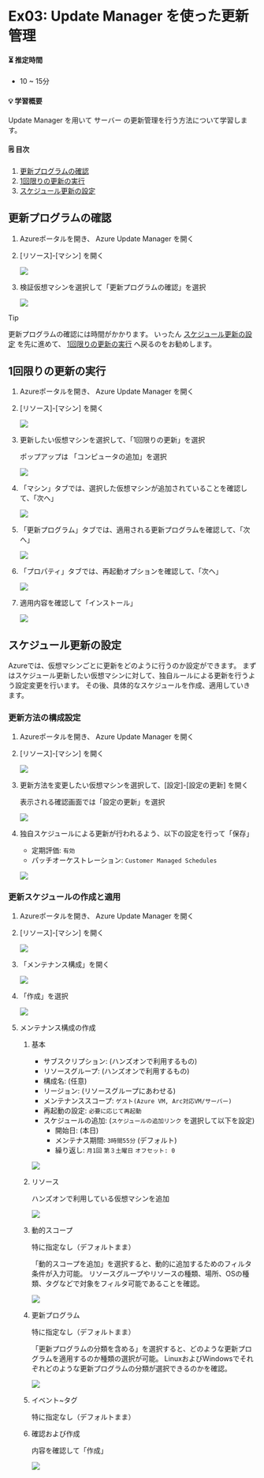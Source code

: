# Ex03: Update Manager を使った更新管理

#### ⏳ 推定時間

- 10 ~ 15分

#### 💡 学習概要

Update Manager を用いて サーバー の更新管理を行う方法について学習します。

#### 🗒️ 目次

1. [更新プログラムの確認](#更新プログラムの確認)
1. [1回限りの更新の実行](#1回限りの更新の実行)
1. [スケジュール更新の設定](#スケジュール更新の設定)


## 更新プログラムの確認

1. Azureポータルを開き、 Azure Update Manager を開く

1. [リソース]-[マシン] を開く

   ![](../images/ex03/001-update.png)

1. 検証仮想マシンを選択して「更新プログラムの確認」を選択

   ![](../images/ex03/002-update.png)

> [!TIP]  
> 更新プログラムの確認には時間がかかります。
> いったん [スケジュール更新の設定](#スケジュール更新の設定) を先に進めて、 [1回限りの更新の実行](#1回限りの更新の実行) へ戻るのをお勧めします。

## 1回限りの更新の実行

1. Azureポータルを開き、 Azure Update Manager を開く

1. [リソース]-[マシン] を開く

   ![](../images/ex03/101-onetime.png)

1. 更新したい仮想マシンを選択して、「1回限りの更新」を選択

   ポップアップは 「コンピュータの追加」を選択

   ![](../images/ex03/102-onetime.png)

1. 「マシン」タブでは、選択した仮想マシンが追加されていることを確認して、「次へ」

   ![](../images/ex03/103-onetime.png)

1. 「更新プログラム」タブでは、適用される更新プログラムを確認して、「次へ」

   ![](../images/ex03/104-onetime.png)

1. 「プロパティ」タブでは、再起動オプションを確認して、「次へ」

   ![](../images/ex03/105-onetime.png)

1. 適用内容を確認して「インストール」

   ![](../images/ex03/106-onetime.png)


## スケジュール更新の設定

Azureでは、仮想マシンごとに更新をどのように行うのか設定ができます。
まずはスケジュール更新したい仮想マシンに対して、独自ルールによる更新を行うよう設定変更を行います。
その後、具体的なスケジュールを作成、適用していきます。

### 更新方法の構成設定

1. Azureポータルを開き、 Azure Update Manager を開く

1. [リソース]-[マシン] を開く

   ![](../images/ex03/201-schedule.png)

1. 更新方法を変更したい仮想マシンを選択して、[設定]-[設定の更新] を開く

   表示される確認画面では「設定の更新」を選択

   ![](../images/ex03/202-schedule.png)

1. 独自スケジュールによる更新が行われるよう、以下の設定を行って「保存」

   - 定期評価: `有効`
   - パッチオーケストレーション: `Customer Managed Schedules`

   ![](../images/ex03/203-schedule.png)

### 更新スケジュールの作成と適用

1. Azureポータルを開き、 Azure Update Manager を開く

1. [リソース]-[マシン] を開く

   ![](../images/ex03/204-schedule.png)

1. 「メンテナンス構成」を開く

   ![](../images/ex03/205-schedule.png)

1. 「作成」を選択

   ![](../images/ex03/206-schedule.png)

1. メンテナンス構成の作成

   1. 基本

      - サブスクリプション: (ハンズオンで利用するもの)
      - リソースグループ: (ハンズオンで利用するもの)
      - 構成名: (任意)
      - リージョン: (リソースグループにあわせる)
      - メンテナンススコープ: `ゲスト(Azure VM, Arc対応VM/サーバー)`
      - 再起動の設定: `必要に応じて再起動`
      - スケジュールの追加: (`スケジュールの追加リンク` を選択して以下を設定)
         - 開始日: (本日)
         - メンテナス期間: `3時間55分` (デフォルト)
         - 繰り返し: `月1回` `第３土曜日` `オフセット: 0`

      ![](../images/ex03/207a-schedule.png)

   1. リソース

      ハンズオンで利用している仮想マシンを追加

      ![](../images/ex03/207b-schedule.png)

   1. 動的スコープ

      特に指定なし（デフォルトまま）

      「動的スコープを追加」を選択すると、動的に追加するためのフィルタ条件が入力可能。
      リソースグループやリソースの種類、場所、OSの種類、タグなどで対象をフィルタ可能であることを確認。

      ![](../images/ex03/207c-schedule.png)

   1. 更新プログラム

      特に指定なし（デフォルトまま）

      「更新プログラムの分類を含める」を選択すると、どのような更新プログラムを適用するのか種類の選択が可能。
      LinuxおよびWindowsでそれぞれどのような更新プログラムの分類が選択できるのかを確認。

      ![](../images/ex03/207d-schedule.png)

   1. イベント~タグ

      特に指定なし（デフォルトまま）

   1. 確認および作成

      内容を確認して「作成」

      ![](../images/ex03/207e-schedule.png)


